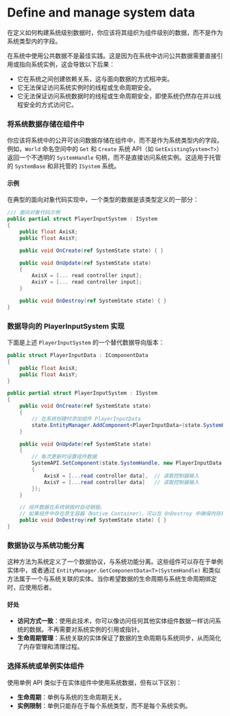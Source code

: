 # Define and manage system data

在定义如何构建系统级别数据时，你应该将其组织为组件级别的数据，而不是作为系统类型内的字段。

在系统中使用公共数据不是最佳实践。这是因为在系统中访问公共数据需要直接引用或指向系统实例，这会导致以下后果：

* 它在系统之间创建依赖关系，这与面向数据的方式相冲突。
* 它无法保证访问系统实例时的线程或生命周期安全。
* 它无法保证访问系统数据时的线程或生命周期安全，即使系统仍然存在并以线程安全的方式访问它。

### 将系统数据存储在组件中

你应该将系统中的公开可访问数据存储在组件中，而不是作为系统类型内的字段。例如，`World` 命名空间中的 `Get` 和 `Create` 系统 API（如 `GetExistingSystem<T>`）返回一个不透明的 `SystemHandle` 句柄，而不是直接访问系统实例。这适用于托管的 `SystemBase` 和非托管的 `ISystem` 系统。

#### 示例

在典型的面向对象代码实现中，一个类型的数据是该类型定义的一部分：

```csharp
/// 面向对象代码示例
public partial struct PlayerInputSystem : ISystem
{
    public float AxisX;
    public float AxisY;

    public void OnCreate(ref SystemState state) { }

    public void OnUpdate(ref SystemState state)
    {
        AxisX = [... read controller input];
        AxisY = [... read controller input];
    }

    public void OnDestroy(ref SystemState state) { }
}
```

### 数据导向的 PlayerInputSystem 实现

下面是上述 `PlayerInputSystem` 的一个替代数据导向版本：

```csharp
public struct PlayerInputData : IComponentData
{
    public float AxisX;
    public float AxisY;
}

public partial struct PlayerInputSystem : ISystem
{
    public void OnCreate(ref SystemState state)
    {
        // 在系统创建时添加组件 PlayerInputData
        state.EntityManager.AddComponent<PlayerInputData>(state.SystemHandle);
    }

    public void OnUpdate(ref SystemState state)
    {
        // 每次更新时设置组件数据
        SystemAPI.SetComponent(state.SystemHandle, new PlayerInputData
        {
            AxisX = [...read controller data],  // 读取控制器输入
            AxisY = [...read controller data]   // 读取控制器输入
        });
    }

    // 组件数据在系统销毁时自动销毁。
    // 如果组件中存在原生容器（Native Container），可以在 OnDestroy 中确保内存被释放。
    public void OnDestroy(ref SystemState state) { }
}
```

### 数据协议与系统功能分离

这种方法为系统定义了一个数据协议，与系统功能分离。这些组件可以存在于单例实体中，或者通过 `EntityManager.GetComponentData<T>(SystemHandle)` 和类似方法属于一个与系统关联的实体。当你希望数据的生命周期与系统生命周期绑定时，应使用后者。

#### 好处

* **访问方式一致**：使用此技术，你可以像访问任何其他实体组件数据一样访问系统的数据。不再需要对系统实例的引用或指针。
* **生命周期管理**：系统关联的实体保证了数据的生命周期与系统同步，从而简化了内存管理和清理过程。

### 选择系统或单例实体组件

使用单例 API 类似于在实体组件中使用系统数据，但有以下区别：

* **生命周期**：单例与系统的生命周期无关。
* **实例限制**：单例只能存在于每个系统类型，而不是每个系统实例。
